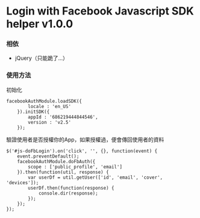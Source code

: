 # Login with Facebook Javascript SDK helper v1.0.0

### 相依

* jQuery（只能跪了...）

### 使用方法

初始化

```
facebookAuthModule.loadSDK({
		locale : 'en_US'
	}).initSDK({
		appId : '686219444844546',
		version : 'v2.5'
	});
```

驗證使用者是否授權你的App，如果授權過，便會傳回使用者的資料

```
$('#js-doFbLogin').on('click', '', {}, function(event) {
	event.preventDefault();
	facebookAuthModule.doFbAuth({
		scope : ['public_profile', 'email']
	}).then(function(util, response) {
		var userDf = util.getUser(['id', 'email', 'cover', 'devices']);
		userDf.then(function(response) {
			console.dir(response);
		});
	});
});
``` 